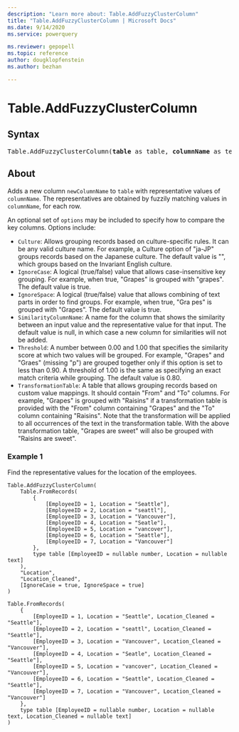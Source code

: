 ```yaml
---
description: "Learn more about: Table.AddFuzzyClusterColumn"
title: "Table.AddFuzzyClusterColumn | Microsoft Docs"
ms.date: 9/14/2020
ms.service: powerquery

ms.reviewer: gepopell
ms.topic: reference
author: dougklopfenstein
ms.author: bezhan

---
```

# Table.AddFuzzyClusterColumn

## Syntax

<pre>
Table.AddFuzzyClusterColumn(<b>table</b> as table, <b>columnName</b> as text, <b>newColumnName</b> as text, optional <b>options</b> as nullable record) as table
</pre>
  
## About  

Adds a new column `newColumnName` to `table` with representative values of `columnName`. The representatives are obtained by fuzzily matching values in `columnName`, for each row. 

An optional set of `options` may be included to specify how to compare the key columns. Options include:

* `Culture`: Allows grouping records based on culture-specific rules. It can be any valid culture name. For example, a Culture option of "ja-JP" groups records based on the Japanese culture. The default value is "", which groups based on the Invariant English culture.
* `IgnoreCase`: A logical (true/false) value that allows case-insensitive key grouping. For example, when true, "Grapes" is grouped with "grapes". The default value is true.
* `IgnoreSpace`: A logical (true/false) value that allows combining of text parts in order to find groups. For example, when true, "Gra pes" is grouped with "Grapes". The default value is true.
* `SimilarityColumnName`: A name for the column that shows the similarity between an input value and the representative value for that input. The default value is null, in which case a new column for similarities will not be added.
* `Threshold`: A number between 0.00 and 1.00 that specifies the similarity score at which two values will be grouped. For example, "Grapes" and "Graes" (missing "p") are grouped together only if this option is set to less than 0.90. A threshold of 1.00 is the same as specifying an exact match criteria while grouping. The default value is 0.80.
* `TransformationTable`: A table that allows grouping records based on custom value mappings. It should contain "From" and "To" columns. For example, "Grapes" is grouped with "Raisins" if a transformation table is provided with the "From" column containing "Grapes" and the "To" column containing "Raisins". Note that the transformation will be applied to all occurrences of the text in the transformation table. With the above transformation table, "Grapes are sweet" will also be grouped with "Raisins are sweet".

### Example 1
Find the representative values for the location of the employees.

```powerquery-m
Table.AddFuzzyClusterColumn(
    Table.FromRecords(
        {
            [EmployeeID = 1, Location = "Seattle"],
            [EmployeeID = 2, Location = "seattl"],
            [EmployeeID = 3, Location = "Vancouver"],
            [EmployeeID = 4, Location = "Seatle"],
            [EmployeeID = 5, Location = "vancover"],
            [EmployeeID = 6, Location = "Seattle"],
            [EmployeeID = 7, Location = "Vancouver"]
        },
        type table [EmployeeID = nullable number, Location = nullable text]
    ),
    "Location",
    "Location_Cleaned",
    [IgnoreCase = true, IgnoreSpace = true]
)
```

```powerquery-m
Table.FromRecords(
    {
        [EmployeeID = 1, Location = "Seattle", Location_Cleaned = "Seattle"],
        [EmployeeID = 2, Location = "seattl", Location_Cleaned = "Seattle"],
        [EmployeeID = 3, Location = "Vancouver", Location_Cleaned = "Vancouver"],
        [EmployeeID = 4, Location = "Seatle", Location_Cleaned = "Seattle"],
        [EmployeeID = 5, Location = "vancover", Location_Cleaned = "Vancouver"],
        [EmployeeID = 6, Location = "Seattle", Location_Cleaned = "Seattle"],
        [EmployeeID = 7, Location = "Vancouver", Location_Cleaned = "Vancouver"]
    },
    type table [EmployeeID = nullable number, Location = nullable text, Location_Cleaned = nullable text]
)
```
